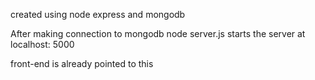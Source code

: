 created using node express and mongodb

After making connection to mongodb
node server.js starts the server at localhost: 5000

front-end is already pointed to this
